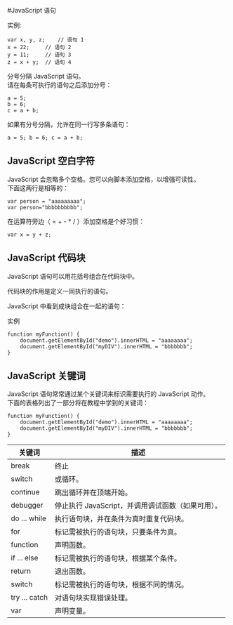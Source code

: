 #JavaScript 语句

实例:  
```
var x, y, z;	// 语句 1
x = 22;		// 语句 2
y = 11;		// 语句 3
z = x + y;	// 语句 4
```

分号分隔 JavaScript 语句。  
请在每条可执行的语句之后添加分号：  
```
a = 5;
b = 6;
c = a + b;
```

如果有分号分隔，允许在同一行写多条语句：  
```
a = 5; b = 6; c = a + b;
```

## JavaScript 空白字符  

JavaScript 会忽略多个空格。您可以向脚本添加空格，以增强可读性。  
下面这两行是相等的：  
```
var person = "aaaaaaaaa";
var person="bbbbbbbbbb"; 
```

在运算符旁边（ = + - * / ）添加空格是个好习惯：  
```
var x = y + z;
```

## JavaScript 代码块  

JavaScript 语句可以用花括号组合在代码块中。      

代码块的作用是定义一同执行的语句。    

JavaScript 中看到成块组合在一起的语句：      

实例  
```
function myFunction() {  
    document.getElementById("demo").innerHTML = "aaaaaaaa";  
    document.getElementById("myDIV").innerHTML = "bbbbbbb";  
}
```


## JavaScript 关键词     
JavaScript 语句常常通过某个关键词来标识需要执行的 JavaScript 动作。  
下面的表格列出了一部分将在教程中学到的关键词：  
```
function myFunction() {  
    document.getElementById("demo").innerHTML = "aaaaaaaa";  
    document.getElementById("myDIV").innerHTML = "bbbbbbb";  
}
```



|关键词	|描述|
|-------|----|
|break|	终止| 
|switch |或循环。|
|continue	|跳出循环并在顶端开始。|
|debugger	|停止执行 JavaScript，并调用调试函数（如果可用）。|
|do ... while	|执行语句块，并在条件为真时重复代码块。|
|for	|标记需被执行的语句块，只要条件为真。|
|function|	声明函数。|
|if ... else	|标记需被执行的语句块，根据某个条件。|
|return	|退出函数。|
|switch	|标记需被执行的语句块，根据不同的情况。|
|try ... catch	|对语句块实现错误处理。|
|var	|声明变量。|
